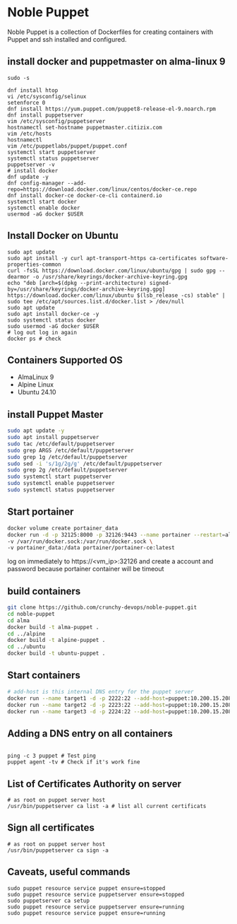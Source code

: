 # Noble Puppet

Noble Puppet is a collection of Dockerfiles for creating containers with Puppet and ssh installed and configured.

## install docker and puppetmaster on alma-linux 9
```shell
sudo -s

dnf install htop
vi /etc/sysconfig/selinux
setenforce 0
dnf install https://yum.puppet.com/puppet8-release-el-9.noarch.rpm
dnf install puppetserver
vim /etc/sysconfig/puppetserver
hostnamectl set-hostname puppetmaster.citizix.com
vim /etc/hosts
hostnamectl
vim /etc/puppetlabs/puppet/puppet.conf
systemctl start puppetserver
systemctl status puppetserver
puppetserver -v
# install docker
dnf update -y
dnf config-manager --add-repo=https://download.docker.com/linux/centos/docker-ce.repo
dnf install docker-ce docker-ce-cli containerd.io
systemctl start docker
systemctl enable docker
usermod -aG docker $USER
```

## Install Docker on Ubuntu
```shell
sudo apt update
sudo apt install -y curl apt-transport-https ca-certificates software-properties-common
curl -fsSL https://download.docker.com/linux/ubuntu/gpg | sudo gpg --dearmor -o /usr/share/keyrings/docker-archive-keyring.gpg
echo "deb [arch=$(dpkg --print-architecture) signed-by=/usr/share/keyrings/docker-archive-keyring.gpg] https://download.docker.com/linux/ubuntu $(lsb_release -cs) stable" | sudo tee /etc/apt/sources.list.d/docker.list > /dev/null
sudo apt update
sudo apt install docker-ce -y
sudo systemctl status docker
sudo usermod -aG docker $USER
# log out log in again
docker ps # check
```

## Containers Supported OS

- AlmaLinux 9
- Alpine Linux
- Ubuntu 24.10

## install Puppet Master

```bash
sudo apt update -y
sudo apt install puppetserver
sudo tac /etc/default/puppetserver
sudo grep ARGS /etc/default/puppetserver
sudo grep 1g /etc/default/puppetserver
sudo sed -i 's/1g/2g/g' /etc/default/puppetserver
sudo grep 2g /etc/default/puppetserver
sudo systemctl start puppetserver
sudo systemctl enable puppetserver
sudo systemctl status puppetserver
```

## Start portainer
```bash
docker volume create portainer_data
docker run -d -p 32125:8000 -p 32126:9443 --name portainer --restart=always \
-v /var/run/docker.sock:/var/run/docker.sock \
-v portainer_data:/data portainer/portainer-ce:latest
```
log on immediately to https://<vm_ip>:32126 and create a account and password 
because portainer container will be timeout

## build containers
```bash
git clone https://github.com/crunchy-devops/noble-puppet.git
cd noble-puppet
cd alma
docker build -t alma-puppet .
cd ../alpine
docker build -t alpine-puppet .
cd ../ubuntu
docker build -t ubuntu-puppet .
```


## Start containers 
```bash
# add-host is this internal DNS entry for the puppet server
docker run --name target1 -d -p 2222:22 --add-host=puppet:10.200.15.208 alma-puppet
docker run --name target2 -d -p 2223:22 --add-host=puppet:10.200.15.208 alpine-puppet
docker run --name target3 -d -p 2224:22 --add-host=puppet:10.200.15.208 ubuntu-puppet
```

## Adding a DNS entry on all containers 
```shell

ping -c 3 puppet # Test ping
puppet agent -tv # Check if it's work fine
```
## List of Certificates Authority on server
```shell
# as root on puppet server host
/usr/bin/puppetserver ca list -a # list all current certificats
```
## Sign all certificates
```shell
# as root on puppet server host
/usr/bin/puppetserver ca sign -a
```

## Caveats, useful commands
```shell
sudo puppet resource service puppet ensure=stopped
sudo puppet resource service puppetserver ensure=stopped
sudo puppetserver ca setup
sudo puppet resource service puppetserver ensure=running
sudo puppet resource service puppet ensure=running

